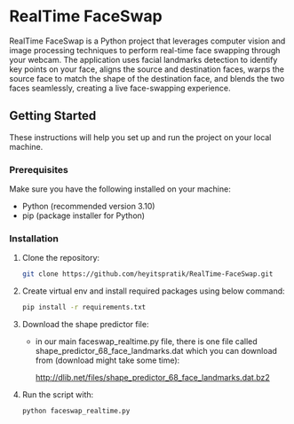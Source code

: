 # RealTime FaceSwap

RealTime FaceSwap is a Python project that leverages computer vision and image processing techniques to perform real-time face swapping through your webcam. The application uses facial landmarks detection to identify key points on your face, aligns the source and destination faces, warps the source face to match the shape of the destination face, and blends the two faces seamlessly, creating a live face-swapping experience.

## Getting Started

These instructions will help you set up and run the project on your local machine.

### Prerequisites

Make sure you have the following installed on your machine:

- Python (recommended version 3.10)
- pip (package installer for Python)

### Installation

1. Clone the repository:

   ```bash
   git clone https://github.com/heyitspratik/RealTime-FaceSwap.git

2. Create virtual env and install required packages using below command:

   ```bash
   pip install -r requirements.txt

3. Download the shape predictor file:
   - in our main faceswap_realtime.py file, there is one file called shape_predictor_68_face_landmarks.dat which you can download from (download might take some time):

     http://dlib.net/files/shape_predictor_68_face_landmarks.dat.bz2

4. Run the script with:

   ```bash
   python faceswap_realtime.py
   
